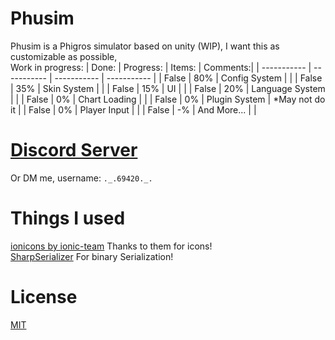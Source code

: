 # Phusim
Phusim is a Phigros simulator based on unity (WIP), I want this as customizable as possible, <br>
Work in progress:
| Done: | Progress: | Items: | Comments:|
| ----------- | ----------- | ----------- | ----------- |
| False | 80% | Config System  |  |
| False | 35% | Skin System |  |
| False | 15% | UI |  |
| False | 20% | Language System |  |
| False | 0% | Chart Loading |  |
| False | 0% | Plugin System | *May not do it |
| False | 0% | Player Input |  |
| False | -% | And More... |  |

# [Discord Server](https://discord.gg/k63XF9cmtD)
Or DM me, username: `._.69420._.`

# Things I used
[ionicons by ionic-team](https://github.com/ionic-team/ionicons) Thanks to them for icons!<br>
[SharpSerializer](sharpserializer.net/en/index.html) For binary Serialization! <br>


# License
[MIT](https://github.com/yt6983138/Phusim/blob/master/LICENSE)